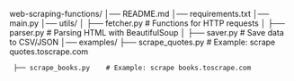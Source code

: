 web-scraping-functions/
│── README.md
│── requirements.txt
│── main.py
│── utils/
│    ├── fetcher.py         # Functions for HTTP requests
│    ├── parser.py          # Parsing HTML with BeautifulSoup
│    ├── saver.py           # Save data to CSV/JSON
│── examples/
     ├── scrape_quotes.py   # Example: scrape quotes.toscrape.com

     
     ├── scrape_books.py    # Example: scrape books.toscrape.com
